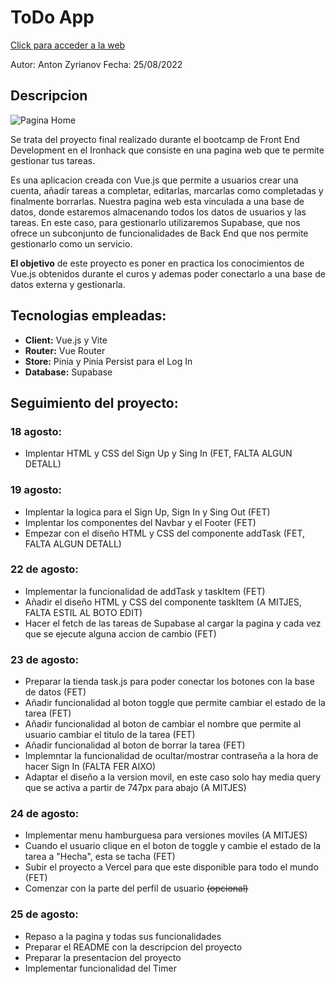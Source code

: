 # [](https://github.com/zantonz/final-project/blob/master/README.md)ToDo App

[Click para acceder a la web](https://todo-zantonz.vercel.app/)

Autor: Anton Zyrianov
Fecha: 25/08/2022

## Descripcion

![Pagina Home](https://i.postimg.cc/m2rV83dV/Captura-de-pantalla-2022-08-25-a-las-10-38-46.png)

Se trata del proyecto final realizado durante el bootcamp de Front End Development en el Ironhack que consiste en una pagina web que te permite gestionar tus tareas.

Es una aplicacion creada con Vue.js que permite a usuarios crear una cuenta, añadir tareas a completar, editarlas, marcarlas como completadas y finalmente borrarlas. Nuestra pagina web esta vinculada a una base de datos, donde estaremos almacenando todos los datos de usuarios y las tareas. En este caso, para gestionarlo utilizaremos Supabase, que nos ofrece un subconjunto de funcionalidades de Back End que nos permite gestionarlo como un servicio.

**El objetivo** de este proyecto es poner en practica los conocimientos de Vue.js obtenidos durante el curos y ademas poder conectarlo a una base de datos externa y gestionarla.

## Tecnologias empleadas:

- **Client:** Vue.js y Vite
- **Router:** Vue Router
- **Store:** Pinia y Pinia Persist para el Log In
- **Database:** Supabase

## Seguimiento del proyecto:

### 18 agosto:

- Implentar HTML y CSS del Sign Up y Sing In
  (FET, FALTA ALGUN DETALL)

### 19 agosto:

- Implentar la logica para el Sign Up, Sign In y Sing Out
  (FET)
- Implentar los componentes del Navbar y el Footer
  (FET)
- Empezar con el diseño HTML y CSS del componente addTask
  (FET, FALTA ALGUN DETALL)

### 22 de agosto:

- Implementar la funcionalidad de addTask y taskItem
  (FET)
- Añadir el diseño HTML y CSS del componente taskItem
  (A MITJES, FALTA ESTIL AL BOTO EDIT)
- Hacer el fetch de las tareas de Supabase al cargar la pagina y cada vez que se ejecute alguna accion de cambio
  (FET)

### 23 de agosto:

- Preparar la tienda task.js para poder conectar los botones con la base de datos
  (FET)
- Añadir funcionalidad al boton toggle que permite cambiar el estado de la tarea
  (FET)
- Añadir funcionalidad al boton de cambiar el nombre que permite al usuario cambiar el titulo de la tarea
  (FET)
- Añadir funcionalidad al boton de borrar la tarea
  (FET)
- Implemntar la funcionalidad de ocultar/mostrar contraseña a la hora de hacer Sign In
  (FALTA FER AIXO)
- Adaptar el diseño a la version movil, en este caso solo hay media query que se activa a partir de 747px para abajo
  (A MITJES)

### 24 de agosto:

- Implementar menu hamburguesa para versiones moviles
  (A MITJES)
- Cuando el usuario clique en el boton de toggle y cambie el estado de la tarea a "Hecha", esta se tacha
  (FET)
- Subir el proyecto a Vercel para que este disponible para todo el mundo
  (FET)
- Comenzar con la parte del perfil de usuario ~~(opcional)~~

### 25 de agosto:

- Repaso a la pagina y todas sus funcionalidades
- Preparar el README con la descripcion del proyecto
- Preparar la presentacion del proyecto
- Implementar funcionalidad del Timer
